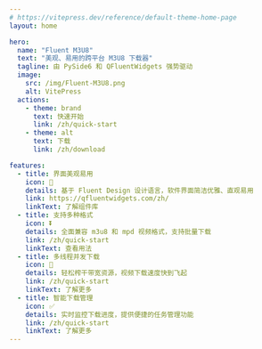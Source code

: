 ```yaml
---
# https://vitepress.dev/reference/default-theme-home-page
layout: home

hero:
  name: "Fluent M3U8"
  text: "美观、易用的跨平台 M3U8 下载器"
  tagline: 由 PySide6 和 QFluentWidgets 强势驱动
  image:
    src: /img/Fluent-M3U8.png
    alt: VitePress
  actions:
    - theme: brand
      text: 快速开始
      link: /zh/quick-start
    - theme: alt
      text: 下载
      link: /zh/download

features:
  - title: 界面美观易用
    icon: 🌟
    details: 基于 Fluent Design 设计语言，软件界面简洁优雅、直观易用
    link: https://qfluentwidgets.com/zh/
    linkText: 了解组件库
  - title: 支持多种格式
    icon: ⏬
    details: 全面兼容 m3u8 和 mpd 视频格式，支持批量下载
    link: /zh/quick-start
    linkText: 查看用法
  - title: 多线程并发下载
    icon: 🚀
    details: 轻松榨干带宽资源，视频下载速度快到飞起
    link: /zh/quick-start
    linkText: 了解更多
  - title: 智能下载管理
    icon: ✅
    details: 实时监控下载进度，提供便捷的任务管理功能
    link: /zh/quick-start
    linkText: 了解更多
---
```


